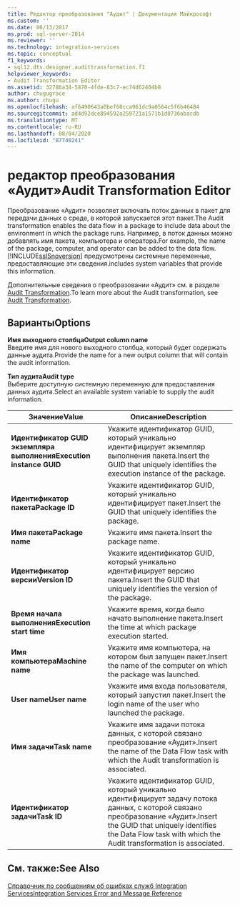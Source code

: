 ```yaml
---
title: Редактор преобразования "Аудит" | Документация Майкрософт
ms.custom: ''
ms.date: 06/13/2017
ms.prod: sql-server-2014
ms.reviewer: ''
ms.technology: integration-services
ms.topic: conceptual
f1_keywords:
- sql12.dts.designer.audittransformation.f1
helpviewer_keywords:
- Audit Transformation Editor
ms.assetid: 32786a34-5870-4fde-83c7-ec74d62404b8
author: chugugrace
ms.author: chugu
ms.openlocfilehash: af6490643a0bef60cca961dc9a0564c5f6b46484
ms.sourcegitcommit: ad4d92dce894592a259721a1571b1d8736abacdb
ms.translationtype: MT
ms.contentlocale: ru-RU
ms.lasthandoff: 08/04/2020
ms.locfileid: "87740241"
---
```

# <a name="audit-transformation-editor"></a><span data-ttu-id="16e53-102">редактор преобразования «Аудит»</span><span class="sxs-lookup"><span data-stu-id="16e53-102">Audit Transformation Editor</span></span>
  <span data-ttu-id="16e53-103">Преобразование «Аудит» позволяет включать поток данных в пакет для передачи данных о среде, в которой запускается этот пакет.</span><span class="sxs-lookup"><span data-stu-id="16e53-103">The Audit transformation enables the data flow in a package to include data about the environment in which the package runs.</span></span> <span data-ttu-id="16e53-104">Например, в поток данных можно добавлять имя пакета, компьютера и оператора.</span><span class="sxs-lookup"><span data-stu-id="16e53-104">For example, the name of the package, computer, and operator can be added to the data flow.</span></span> [!INCLUDE[ssISnoversion](../includes/ssisnoversion-md.md)] <span data-ttu-id="16e53-105">предусмотрены системные переменные, предоставляющие эти сведения.</span><span class="sxs-lookup"><span data-stu-id="16e53-105">includes system variables that provide this information.</span></span>  
  
 <span data-ttu-id="16e53-106">Дополнительные сведения о преобразовании «Аудит» см. в разделе [Audit Transformation](data-flow/transformations/audit-transformation.md).</span><span class="sxs-lookup"><span data-stu-id="16e53-106">To learn more about the Audit transformation, see [Audit Transformation](data-flow/transformations/audit-transformation.md).</span></span>  
  
## <a name="options"></a><span data-ttu-id="16e53-107">Варианты</span><span class="sxs-lookup"><span data-stu-id="16e53-107">Options</span></span>  
 <span data-ttu-id="16e53-108">**Имя выходного столбца**</span><span class="sxs-lookup"><span data-stu-id="16e53-108">**Output column name**</span></span>  
 <span data-ttu-id="16e53-109">Введите имя для нового выходного столбца, который будет содержать данные аудита.</span><span class="sxs-lookup"><span data-stu-id="16e53-109">Provide the name for a new output column that will contain the audit information.</span></span>  
  
 <span data-ttu-id="16e53-110">**Тип аудита**</span><span class="sxs-lookup"><span data-stu-id="16e53-110">**Audit type**</span></span>  
 <span data-ttu-id="16e53-111">Выберите доступную системную переменную для предоставления данных аудита.</span><span class="sxs-lookup"><span data-stu-id="16e53-111">Select an available system variable to supply the audit information.</span></span>  
  
|<span data-ttu-id="16e53-112">Значение</span><span class="sxs-lookup"><span data-stu-id="16e53-112">Value</span></span>|<span data-ttu-id="16e53-113">Описание</span><span class="sxs-lookup"><span data-stu-id="16e53-113">Description</span></span>|  
|-----------|-----------------|  
|<span data-ttu-id="16e53-114">**Идентификатор GUID экземпляра выполнения**</span><span class="sxs-lookup"><span data-stu-id="16e53-114">**Execution instance GUID**</span></span>|<span data-ttu-id="16e53-115">Укажите идентификатор GUID, который уникально идентифицирует экземпляр выполнения пакета.</span><span class="sxs-lookup"><span data-stu-id="16e53-115">Insert the GUID that uniquely identifies the execution instance of the package.</span></span>|  
|<span data-ttu-id="16e53-116">**Идентификатор пакета**</span><span class="sxs-lookup"><span data-stu-id="16e53-116">**Package ID**</span></span>|<span data-ttu-id="16e53-117">Укажите идентификатор GUID, который уникально идентифицирует пакет.</span><span class="sxs-lookup"><span data-stu-id="16e53-117">Insert the GUID that uniquely identifies the package.</span></span>|  
|<span data-ttu-id="16e53-118">**Имя пакета**</span><span class="sxs-lookup"><span data-stu-id="16e53-118">**Package name**</span></span>|<span data-ttu-id="16e53-119">Укажите имя пакета.</span><span class="sxs-lookup"><span data-stu-id="16e53-119">Insert the package name.</span></span>|  
|<span data-ttu-id="16e53-120">**Идентификатор версии**</span><span class="sxs-lookup"><span data-stu-id="16e53-120">**Version ID**</span></span>|<span data-ttu-id="16e53-121">Укажите идентификатор GUID, который уникально идентифицирует версию пакета.</span><span class="sxs-lookup"><span data-stu-id="16e53-121">Insert the GUID that uniquely identifies the version of the package.</span></span>|  
|<span data-ttu-id="16e53-122">**Время начала выполнения**</span><span class="sxs-lookup"><span data-stu-id="16e53-122">**Execution start time**</span></span>|<span data-ttu-id="16e53-123">Укажите время, когда было начато выполнение пакета.</span><span class="sxs-lookup"><span data-stu-id="16e53-123">Insert the time at which package execution started.</span></span>|  
|<span data-ttu-id="16e53-124">**Имя компьютера**</span><span class="sxs-lookup"><span data-stu-id="16e53-124">**Machine name**</span></span>|<span data-ttu-id="16e53-125">Укажите имя компьютера, на котором был запущен пакет.</span><span class="sxs-lookup"><span data-stu-id="16e53-125">Insert the name of the computer on which the package was launched.</span></span>|  
|<span data-ttu-id="16e53-126">**User name**</span><span class="sxs-lookup"><span data-stu-id="16e53-126">**User name**</span></span>|<span data-ttu-id="16e53-127">Укажите имя входа пользователя, который запустил пакет.</span><span class="sxs-lookup"><span data-stu-id="16e53-127">Insert the login name of the user who launched the package.</span></span>|  
|<span data-ttu-id="16e53-128">**Имя задачи**</span><span class="sxs-lookup"><span data-stu-id="16e53-128">**Task name**</span></span>|<span data-ttu-id="16e53-129">Укажите имя задачи потока данных, с которой связано преобразование «Аудит».</span><span class="sxs-lookup"><span data-stu-id="16e53-129">Insert the name of the Data Flow task with which the Audit transformation is associated.</span></span>|  
|<span data-ttu-id="16e53-130">**Идентификатор задачи**</span><span class="sxs-lookup"><span data-stu-id="16e53-130">**Task ID**</span></span>|<span data-ttu-id="16e53-131">Укажите идентификатор GUID, который уникально идентифицирует задачу потока данных, с которой связано преобразование «Аудит».</span><span class="sxs-lookup"><span data-stu-id="16e53-131">Insert the GUID that uniquely identifies the Data Flow task with which the Audit transformation is associated.</span></span>|  
  
## <a name="see-also"></a><span data-ttu-id="16e53-132">См. также:</span><span class="sxs-lookup"><span data-stu-id="16e53-132">See Also</span></span>  
 [<span data-ttu-id="16e53-133">Справочник по сообщениям об ошибках служб Integration Services</span><span class="sxs-lookup"><span data-stu-id="16e53-133">Integration Services Error and Message Reference</span></span>](../../2014/integration-services/integration-services-error-and-message-reference.md)  
  
  
